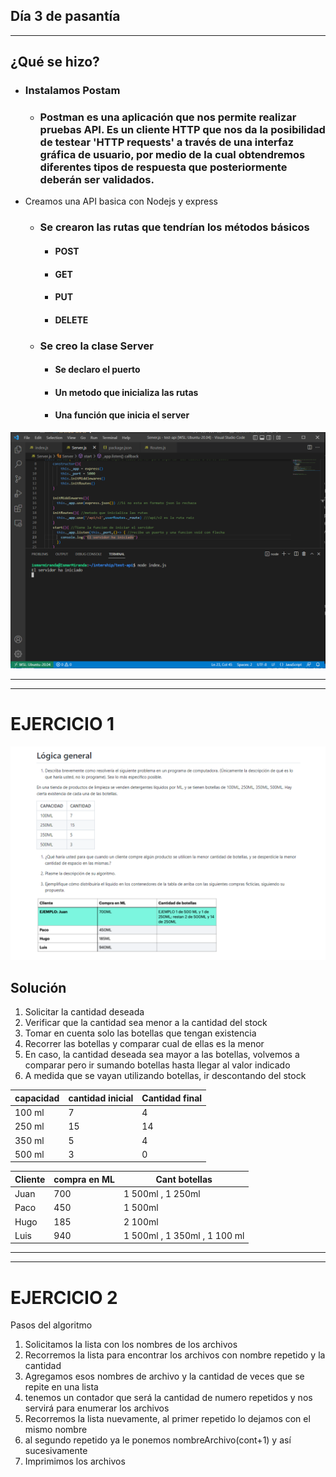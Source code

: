 ## Día 3 de pasantía         
---
## ¿Qué se hizo?


* ### Instalamos Postam 
    * ### Postman es una aplicación que nos permite realizar pruebas API. Es un cliente HTTP que nos da la posibilidad de testear 'HTTP requests' a través de una interfaz gráfica de usuario, por medio de la cual obtendremos diferentes tipos de respuesta que posteriormente deberán ser validados.

* Creamos una API basica con Nodejs y express 
    * ### Se crearon las rutas que tendrían los métodos básicos
        * #### POST
        * #### GET
        * #### PUT
        * #### DELETE
    * ### Se creo la clase Server
        * #### Se declaro el puerto
        * #### Un metodo que inicializa las rutas 
        * #### Una función que inicia el server

![node js](nodejs.PNG) 

---
---

# EJERCICIO 1

![node js](ejercicio1.PNG)

## Solución

1. Solicitar la cantidad deseada
2. Verificar que la cantidad sea menor a la cantidad del stock
3. Tomar en cuenta solo las botellas que tengan existencia
4. Recorrer las botellas y comparar cual de ellas es la menor
5. En caso, la cantidad deseada sea mayor a las botellas, volvemos a comparar pero ir sumando botellas hasta llegar al valor indicado
6. A medida que se vayan utilizando botellas, ir descontando del stock



| capacidad  |   cantidad inicial  |	Cantidad final   |
|------------|---------------------|---------------------|
| 100 ml     |          7	       |	    4            |
|  250 ml	 |	        15		   |        14           |
|  350 ml	 |	        5		   |        4            |
|  500 ml	 |	        3		   |        0            |

 
| Cliente   |  compra en ML  |    Cant botellas       |
|-----------|----------------|------------------------|
|    Juan   |     700        |     1 500ml , 1 250ml  |	
|    Paco   |     450        |     1 500ml            |	
|    Hugo   |     185        |     2 100ml            |
|    Luis   |     940        |     1 500ml , 1 350ml , 1 100 ml               |		
---
---
# EJERCICIO 2 

Pasos del algoritmo
1. Solicitamos la lista con los nombres de los archivos
2. Recorremos la lista para encontrar los archivos con nombre repetido y la cantidad
3. Agregamos esos nombres de archivo y la cantidad de veces que se repite en una lista
2. tenemos un contador que será la cantidad de numero repetidos y nos servirá para enumerar los archivos
3. Recorremos la lista nuevamente, al primer repetido lo dejamos con el mismo nombre
4. al segundo repetido ya le ponemos nombreArchivo(cont+1) y así sucesivamente 
5. Imprimimos los archivos 